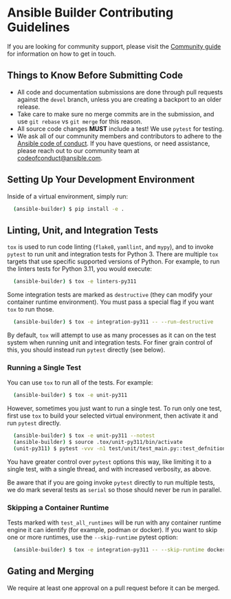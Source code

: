 # Ansible Builder Contributing Guidelines

If you are looking for community support, please visit
the [Community guide](https://ansible.readthedocs.io/projects/builder/en/latest/community/)
for information on how to get in touch.

## Things to Know Before Submitting Code

- All code and documentation submissions are done through pull requests against
  the `devel` branch, unless you are creating a backport to an older release.
- Take care to make sure no merge commits are in the submission, and use
  `git rebase` vs `git merge` for this reason.
- All source code changes **MUST** include a test! We use `pytest` for testing.
- We ask all of our community members and contributors to adhere to the
  [Ansible code of conduct](http://docs.ansible.com/ansible/latest/community/code_of_conduct.html).
  If you have questions, or need assistance, please reach out to our community
  team at [codeofconduct@ansible.com](mailto:codeofconduct@ansible.com).

## Setting Up Your Development Environment

Inside of a virtual environment, simply run:

```bash
  (ansible-builder) $ pip install -e .
```

## Linting, Unit, and Integration Tests

`tox` is used to run code linting (`flake8`, `yamllint`, and `mypy`), and to invoke
`pytest` to run unit and integration tests for Python 3. There are multiple `tox`
targets that use specific supported versions of Python. For example, to run the
linters tests for Python 3.11, you would execute:

```bash
  (ansible-builder) $ tox -e linters-py311
```

Some integration tests are marked as `destructive` (they can modify your container
runtime environment). You must pass a special flag if you want `tox` to run those.

```bash
  (ansible-builder) $ tox -e integration-py311 -- --run-destructive
```

By default, `tox` will attempt to use as many processes as it can on the
test system when running unit and integration tests. For finer grain control
of this, you should instead run `pytest` directly (see below).

### Running a Single Test

You can use `tox` to run all of the tests. For example:

```bash
  (ansible-builder) $ tox -e unit-py311
```

However, sometimes you just want to run a single test. To run only one test,
first use `tox` to build your selected virtual environment, then activate it
and run `pytest` directly.

```bash
  (ansible-builder) $ tox -e unit-py311 --notest
  (ansible-builder) $ source .tox/unit-py311/bin/activate
  (unit-py311) $ pytest -vvv -n1 test/unit/test_main.py::test_defnition_version
```

You have greater control over `pytest` options this way, like limiting it to
a single test, with a single thread, and with increased verbosity, as above.

Be aware that if you are going invoke `pytest` directly to run multiple tests,
we do mark several tests as `serial` so those should never be run in parallel.

### Skipping a Container Runtime

Tests marked with `test_all_runtimes` will be run with any container runtime
engine it can identify (for example, podman or docker). If you want to skip
one or more runtimes, use the `--skip-runtime` pytest option:

```bash
  (ansible-builder) $ tox -e integration-py311 -- --skip-runtime docker
```

## Gating and Merging

We require at least one approval on a pull request before it can be merged.
